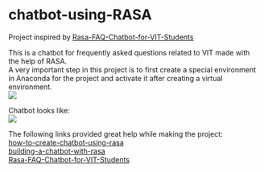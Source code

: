 # chatbot-using-RASA
Project inspired by <a href="https://github.com/Meghs1424/Rasa-FAQ-Chatbot-for-VIT-Students">Rasa-FAQ-Chatbot-for-VIT-Students</a> <br/>


This is a chatbot for frequently asked questions related to VIT made with the help of RASA.<br/>
A very important step in this project is to first create a special environment in Anaconda for the project and activate it after creating a virtual environment.<br/>
<img src="https://user-images.githubusercontent.com/82451914/230616417-02d5aac4-6931-43a2-bdd4-1412fa7c49aa.png"/>

Chatbot looks like: <br/>
<img src="https://user-images.githubusercontent.com/82451914/230616802-69e57da6-96b4-4e62-a752-6761c417a7d4.png"/>




The following links provided great help while making the project: <br/>
<a href="https://medium.com/voice-tech-podcast/how-to-create-chatbot-using-rasa-82954e141ae7">how-to-create-chatbot-using-rasa</a> <br/>
<a href="https://towardsdatascience.com/building-a-chatbot-with-rasa-3f03ecc5b324">building-a-chatbot-with-rasa</a> <br/>
<a href="https://github.com/Meghs1424/Rasa-FAQ-Chatbot-for-VIT-Students">Rasa-FAQ-Chatbot-for-VIT-Students</a> <br/>
